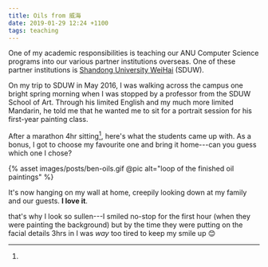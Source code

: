 ```yaml
---
title: Oils from 威海
date: 2019-01-29 12:24 +1100
tags: teaching
---
```


One of my academic responsibilities is teaching our ANU Computer Science
programs into our various partner institutions overseas. One of these partner
institutions is [Shandong University
WeiHai](https://en.wh.sdu.edu.cn/enDefault.html) (SDUW).

On my trip to SDUW in May 2016, I was walking across the campus one bright
spring morning when I was stopped by a professor from the SDUW School of Art.
Through his limited English and my much more limited Mandarin, he told me that
he wanted me to sit for a portrait session for his first-year painting class.

After a marathon 4hr sitting[^tired], here's what the students came up with. As
a bonus, I got to choose my favourite one and bring it home---can you guess
which one I chose?

{% asset images/posts/ben-oils.gif @pic alt="loop of the finished oil paintings" %}

It's now hanging on my wall at home, creepily looking down at my family and our
guests. **I love it**.

[^tired]:

  that's why I look so sullen---I smiled no-stop for the first hour (when they
  were painting the background) but by the time they were putting on the
  facial details 3hrs in I was _way_ too tired to keep my smile up 😊
